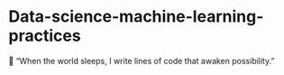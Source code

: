 # Data-science-machine-learning-practices
🌙 “When the world sleeps, I write lines of code that awaken possibility.”
